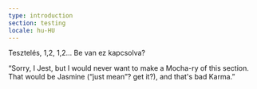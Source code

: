 ```yaml
---
type: introduction
section: testing
locale: hu-HU
---
```

 Tesztelés, 1,2, 1,2… Be van ez kapcsolva?

 “Sorry, I Jest, but I would never want to make a Mocha-ry 
of this section. That would be Jasmine (“just mean”? get it?), and that's bad Karma.”
